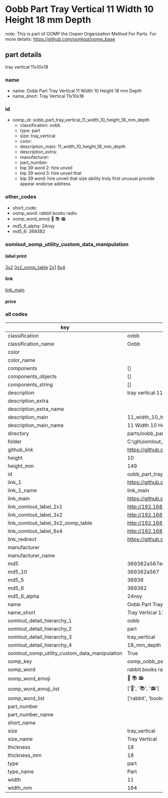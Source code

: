 # Oobb Part Tray Vertical 11 Width 10 Height 18 mm Depth  

note: This is part of OOMP the Oopen Organization Method For Parts. For more details: https://github.com/oomlout/oomp_base

##  part details
  



tray vertical 11x10x18



### name
* name: Oobb Part Tray Vertical 11 Width 10 Height 18 mm Depth
* name_short: Tray Vertical 11x10x18 
### id
* oomp_id: oobb_part_tray_vertical_11_width_10_height_18_mm_depth
  * classification: oobb
  * type: part
  * size: tray_vertical
  * color: 
  * description_main: 11_width_10_height_18_mm_depth
  * description_extra: 
  * manufacturer: 
  * part_number: 
  * bip 39 word 2: hire unveil
  * bip 39 word 3: hire unveil that
  * bip 39 word: hire unveil that size ability truly first unusual provide appear endorse address

### other_codes
* short_code: 
* oomp_word: rabbit books radio
* oomp_word_emoji :rabbit: :books: :radio:
* md5_6_alpha: 24nsy
* md5_6: 369382






### oomlout_oomp_utility_custom_data_manipulation
#### label print
[3x2](http://192.168.1.245:1112/?label=oomp%2024nsy)
[3x2_oomp_table](http://192.168.1.108:1112/?label=oomp%2024nsy)
[2x1](http://192.168.1.242:1112/?label=oomp%2024nsy)
[6x4](http://192.168.1.55:1112/?label=oomp%2024nsy)    

#### link

[link_main](https://github.com/oomlout/oomlout_oobb_version_4_generated_parts/tree/main/navigation_oomp/oobb/part/tray_vertical/11_width_10_height_18_mm_depth/part)                              

#### price







### all codes 
| key | value |  
| --- | --- |  
| classification | oobb |  
| classification_name | Oobb |  
| color |  |  
| color_name |  |  
| components | [] |  
| components_objects | [] |  
| components_string | [] |  
| description | tray vertical 11x10x18 |  
| description_extra |  |  
| description_extra_name |  |  
| description_main | 11_width_10_height_18_mm_depth |  
| description_main_name | 11 Width 10 Height 18 mm Depth |  
| directory | parts/oobb_part_tray_vertical_11_width_10_height_18_mm_depth |  
| folder | C:\gh\oomlout_oobb_version_4_generated_parts\parts\oobb_part_tray_vertical_11_width_10_height_18_mm_depth |  
| github_link | https://github.com/oomlout/oomlout_oomp_part_src/tree/main/parts/oobb_part_tray_vertical_11_width_10_height_18_mm_depth |  
| height | 10 |  
| height_mm | 149 |  
| id | oobb_part_tray_vertical_11_width_10_height_18_mm_depth |  
| link_1 | https://github.com/oomlout/oomlout_oobb_version_4_generated_parts/tree/main/navigation_oomp/oobb/part/tray_vertical/11_width_10_height_18_mm_depth/part |  
| link_1_name | link_main |  
| link_main | https://github.com/oomlout/oomlout_oobb_version_4_generated_parts/tree/main/navigation_oomp/oobb/part/tray_vertical/11_width_10_height_18_mm_depth/part |  
| link_oomlout_label_2x1 | http://192.168.1.242:1112/?label=oomp%2024nsy |  
| link_oomlout_label_3x2 | http://192.168.1.245:1112/?label=oomp%2024nsy |  
| link_oomlout_label_3x2_oomp_table | http://192.168.1.108:1112/?label=oomp%2024nsy |  
| link_oomlout_label_6x4 | http://192.168.1.55:1112/?label=oomp%2024nsy |  
| link_redirect | https://github.com/oomlout/oomlout_oobb_version_4_generated_parts/tree/main/parts/oobb_tray_vertical_11_10_18 |  
| manufacturer |  |  
| manufacturer_name |  |  
| md5 | 369382a567ee4aefa5801c9fbffb9b60 |  
| md5_10 | 369382a567 |  
| md5_5 | 36938 |  
| md5_6 | 369382 |  
| md5_6_alpha | 24nsy |  
| name | Oobb Part Tray Vertical 11 Width 10 Height 18 mm Depth |  
| name_short | Tray Vertical 11x10x18  |  
| oomlout_detail_hierarchy_1 | oobb |  
| oomlout_detail_hierarchy_2 | part |  
| oomlout_detail_hierarchy_3 | tray_vertical |  
| oomlout_detail_hierarchy_4 | 18_mm_depth |  
| oomlout_oomp_utility_custom_data_manipulation | True |  
| oomp_key | oomp_oobb_part_tray_vertical_11_width_10_height_18_mm_depth |  
| oomp_word | rabbit books radio |  
| oomp_word_emoji | :rabbit: :books: :radio: |  
| oomp_word_emoji_list | [':rabbit:', ':books:', ':radio:'] |  
| oomp_word_list | ['rabbit', 'books', 'radio'] |  
| part_number |  |  
| part_number_name |  |  
| short_name |  |  
| size | tray_vertical |  
| size_name | Tray Vertical |  
| thickness | 18 |  
| thickness_mm | 18 |  
| type | part |  
| type_name | Part |  
| width | 11 |  
| width_mm | 164 |  
